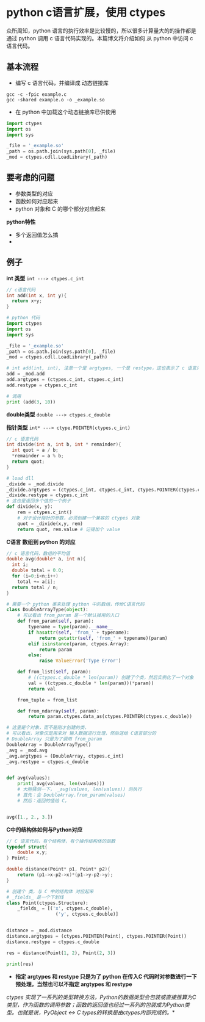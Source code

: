 # python c语言扩展，使用 ctypes

众所周知，python 语言的执行效率是比较慢的，所以很多计算量大的的操作都是通过 python 调用 c 语言代码实现的。本篇博文将介绍如何 从 python 中访问 c 语言代码。



## 基本流程

* 编写 c 语言代码，并编译成 动态链接库

```shell
gcc -c -fpic example.c
gcc -shared example.o -o _example.so
```



* 在 python 中加载这个动态链接库已供使用

```python
import ctypes
import os
import sys

_file = '_example.so'
_path = os.path.join(sys.path[0], _file)
_mod = ctypes.cdll.LoadLibrary(_path)
```



## 要考虑的问题 

* 参数类型的对应
* 函数如何对应起来
* python 对象和 C 的哪个部分对应起来


**python特性**

* 多个返回值怎么搞
* ​


## 例子

**int 类型** `int ---> ctypes.c_int`

```c
// c语言代码
int add(int x, int y){
  return x+y;
}
```

```python
# python 代码
import ctypes
import os
import sys

_file = '_example.so'
_path = os.path.join(sys.path[0], _file)
_mod = ctypes.cdll.LoadLibrary(_path)

# int add(int, int), 注意一个是 argtypes, 一个是 restype，这也表示了 c 语言只能返回一个值的特点
add = _mod.add
add.argtypes = (ctypes.c_int, ctypes.c_int)
add.restype = ctypes.c_int

# 调用
print (add(3, 10))
```



**double类型** `double ---> ctypes.c_double`



**指针类型** `int* ---> ctype.POINTER(ctypes.c_int)`

```c
// c 语言代码
int divide(int a, int b, int * remainder){
  int quot = a / b;
  *remainder = a % b;
  return quot;
}
```

```python
# load dll 
_divide = _mod.divide
_divide.argtypes = (ctypes.c_int, ctypes.c_int, ctypes.POINTER(ctypes.c_int))
_divide.restype = ctypes.c_int
# 这也是返回多个值的一个例子
def divide(x, y):
    rem = ctypes.c_int()
    # 对于设计指针的参数，必须创建一个兼容的 ctypes 对象
    quot = _divide(x,y, rem)
    return quot, rem.value # 记得加个 value
```



**C语言 数组到 python 的对应**

```c
// c 语言代码，数组的平均值
double avg(double* a, int n){
  int i;
  double total = 0.0;
  for (i=0;i<n;i++)
    total += a[i];
  return total / n;
}
```

```python
# 需要一个 python 类来处理 python 中的数组，传给C语言代码
class DoubleArrayType(object):
    # 可以看出 from_param 是一个默认掉用的入口
    def from_param(self, param):
        typename = type(param).__name__
        if hasattr(self, 'from_' + typename):
            return getattr(self, 'from_' + typename)(param)
        elif isinstance(param, ctypes.Array):
            return param
        else:
            raise ValueError('Type Error')

    def from_list(self, param):
        # ((ctypes.c_double * len(param)) 创建了个类，然后实例化了一个对象
        val = ((ctypes.c_double * len(param))(*param))
        return val

    from_tuple = from_list

    def from_ndarray(self, param):
        return param.ctypes.data_as(ctypes.POINTER(ctypes.c_double))

# 这里是个对象，而不是刚才创建的类，
# 可以看出，对象仅是用来对 输入数据进行处理，然后送给 C语言部分的
# DoubleArray 只是为了调用 from_param
DoubleArray = DoubleArrayType()
_avg = _mod.avg
_avg.argtypes = (DoubleArray, ctypes.c_int)
_avg.restype = ctypes.c_double


def avg(values):
    print(_avg(values, len(values)))
    # 大胆猜测一下， _avg(values, len(values)) 的执行
    # 首先：会 DoubleArray.from_param(values)
    # 然后：返回的值给 C。


avg([1., 2., 3.])
```



**C中的结构体如何与Python对应**

```c
// C 语言代码，有个结构体，有个操作结构体的函数
typedef struct{
    double x,y;
} Point;

double distance(Point* p1, Point* p2){
    return (p1->x-p2->x)*(p1->y-p2->y);
}
```

```python
# 创建个 类，与 C 中的结构体 对应起来
# _fields_ 是一个下划线
class Point(ctypes.Structure):
    _fields_ = [('x', ctypes.c_double),
                  ('y', ctypes.c_double)]


distance = _mod.distance
distance.argtypes = (ctypes.POINTER(Point), ctypes.POINTER(Point))
distance.restype = ctypes.c_double

res = distance(Point(1, 2), Point(2, 3))

print(res)
```



* **指定 argtypes 和 restype 只是为了 python 在传入C 代码时对参数进行一下预处理，当然也可以不指定 argtypes 和 restype**




**ctypes 实现了一系列的类型转换方法，Python的数据类型会包装或直接推算为C类型，作为函数的调用参数；函数的返回值也经过一系列的包装成为Python类型。也就是说，PyObject* <-> C types的转换是由ctypes内部完成的。**

